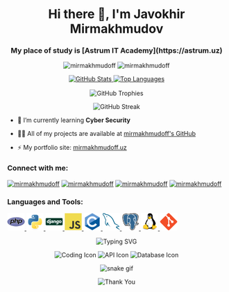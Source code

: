 <h1 align="center">Hi there 👋, I'm Javokhir Mirmakhmudov</h1>
<h3 align="center">My place of study is [Astrum IT Academy](https://astrum.uz)</h3>

<p align="center">
  <img src="https://komarev.com/ghpvc/?username=mirmakhmudoff&label=Profile%20views&color=0e75b6&style=flat" alt="mirmakhmudoff" />
  <img src="https://img.shields.io/github/followers/mirmakhmudoff?label=Follow&style=social" alt="mirmakhmudoff" />
</p>

<p align="center">
  <a href="https://github.com/mirmakhmudoff?tab=repositories">
    <img src="https://github-readme-stats.vercel.app/api?username=mirmakhmudoff&show_icons=true&theme=tokyonight" alt="GitHub Stats" />
  </a>
  <a href="https://github.com/mirmakhmudoff?tab=stars">
    <img src="https://github-readme-stats.vercel.app/api/top-langs/?username=mirmakhmudoff&layout=compact&theme=tokyonight" alt="Top Languages" />
  </a>
</p>

<p align="center">
  <img align="center" src="https://github-profile-trophy.vercel.app/?username=mirmakhmudoff&theme=onedark&no-frame=true&row=1&column=6" alt="GitHub Trophies" />
</p>

<p align="center">
  <img src="https://github-readme-streak-stats.herokuapp.com/?user=mirmakhmudoff&theme=tokyonight" alt="GitHub Streak" />
</p>

- 🌱 I’m currently learning **Cyber Security**

- 👨‍💻 All of my projects are available at [mirmakhmudoff's GitHub](https://github.com/mirmakhmudoff?tab=repositories)

- ⚡ My portfolio site: [mirmakhmudoff.uz](https://mirmakhmudoff.uz)

<h3 align="left">Connect with me:</h3>
<p align="left">
<a href="https://t.me/m1rmakhmudoff" target="blank"><img align="center" src="https://img.icons8.com/color/48/000000/telegram-app.png" alt="mirmakhmudoff" height="30" width="40" /></a>
<a href="https://www.instagram.com/m1rmakhmudoff" target="blank"><img align="center" src="https://img.icons8.com/color/48/000000/instagram-new.png" alt="mirmakhmudoff" height="30" width="40" /></a>
<a href="https://youtube.com/@mirmakhmudoff" target="blank"><img align="center" src="https://img.icons8.com/color/48/000000/youtube-play.png" alt="mirmakhmudoff" height="30" width="40" /></a>
<a href="https://tiktok.com/@m1rmakhmudoff" target="blank"><img align="center" src="https://img.icons8.com/color/48/000000/tiktok.png" alt="mirmakhmudoff" height="30" width="40" /></a>
</p>

<h3 align="left">Languages and Tools:</h3>
<p align="left">
<a href="https://www.php.net" target="_blank"> <img src="https://raw.githubusercontent.com/devicons/devicon/master/icons/php/php-original.svg" alt="php" width="40" height="40"/> </a>
<a href="https://www.python.org" target="_blank"> <img src="https://raw.githubusercontent.com/devicons/devicon/master/icons/python/python-original.svg" alt="python" width="40" height="40"/> </a>
<a href="https://www.djangoproject.com/" target="_blank"> <img src="https://raw.githubusercontent.com/devicons/devicon/master/icons/django/django-original.svg" alt="django" width="40" height="40"/> </a>
<a href="https://www.javascript.com/" target="_blank"> <img src="https://raw.githubusercontent.com/devicons/devicon/master/icons/javascript/javascript-original.svg" alt="javascript" width="40" height="40"/> </a>
<a href="https://www.cprogramming.com/" target="_blank"> <img src="https://raw.githubusercontent.com/devicons/devicon/master/icons/c/c-original.svg" alt="c" width="40" height="40"/> </a>
<a href="https://www.mysql.com/" target="_blank"> <img src="https://raw.githubusercontent.com/devicons/devicon/master/icons/mysql/mysql-original.svg" alt="mysql" width="40" height="40"/> </a>
<a href="https://www.postgresql.org/" target="_blank"> <img src="https://raw.githubusercontent.com/devicons/devicon/master/icons/postgresql/postgresql-original.svg" alt="postgresql" width="40" height="40"/> </a>
<a href="https://www.linux.org/" target="_blank"> <img src="https://raw.githubusercontent.com/devicons/devicon/master/icons/linux/linux-original.svg" alt="linux" width="40" height="40"/> </a>
<a href="https://git-scm.com/" target="_blank"> <img src="https://raw.githubusercontent.com/devicons/devicon/master/icons/git/git-original.svg" alt="git" width="40" height="40"/> </a>
</p>

<p align="center">
  <img src="https://readme-typing-svg.herokuapp.com?font=Fira+Code&weight=500&size=24&duration=4000&pause=1000&color=36BCF7&center=true&vCenter=true&width=435&lines=Welcome+to+my+GitHub!+;I+love+to+code!;Let's+collaborate!" alt="Typing SVG" />
</p>

<p align="center">
  <img src="https://img.icons8.com/clouds/100/000000/code.png" alt="Coding Icon" />
  <img src="https://img.icons8.com/clouds/100/000000/api.png" alt="API Icon" />
  <img src="https://img.icons8.com/clouds/100/000000/database.png" alt="Database Icon" />
</p>

<p align="center">
  <img src="https://github.com/mirmakhmudoff/mirmakhmudoff/blob/output/github-contribution-grid-snake.svg" alt="snake gif" />
</p>

<p align="center">
  <img src="https://media.giphy.com/media/3og0IMJcSI8p6hYQXS/giphy.gif" alt="Thank You" />
</p>
